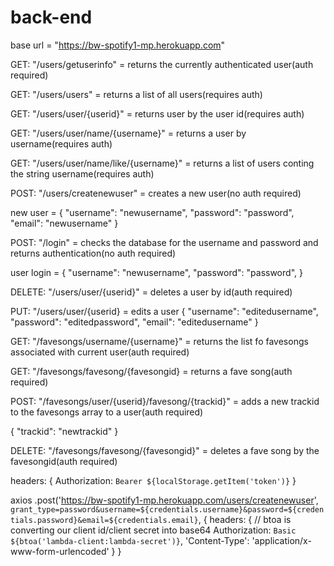 # back-end
<!-- BASE URL -->
base url = "https://bw-spotify1-mp.herokuapp.com"
<!-- ENDPOINTS -->
<!-- Get User requests -->
GET: "/users/getuserinfo" = returns the currently authenticated user(auth required)

GET: "/users/users" = returns a list of all users(requires auth)

GET: "/users/user/{userid}" = returns user by the user id(requires auth)

GET: "/users/user/name/{username}" = returns a user by username(requires auth)

GET: "/users/user/name/like/{username}" = returns a list of users conting the string username(requires auth)
<!-- Register New User -->
POST: "/users/createnewuser" = creates a new user(no auth required)
<!-- object requirements for a new User -->
new user = 
{
    "username": "newusername",
    "password": "password",
    "email": "newusername"
}
<!-- Login -->
POST: "/login" = checks the database for the username and password and returns authentication(no auth required)
<!-- object requirements for to login -->
user login = 
{
    "username": "newusername",
    "password": "password",
}
<!-- DELETE a user -->
DELETE: "/users/user/{userid}" = deletes a user by id(auth required)

PUT: "/users/user/{userid} = edits a user
{
    "username": "editedusername",
    "password": "editedpassword",
    "email": "editedusername"
}
<!-- Fave Song Endpoints -->
GET: "/favesongs/username/{username}" = returns the list fo favesongs associated with current user(auth required)

GET: "/favesongs/favesong/{favesongid} = returns a fave song(auth required)
<!-- add new fave song to a user -->
POST: "/favesongs/user/{userid}/favesong/{trackid}" = adds a new trackid to the favesongs array to a user(auth required)

<!-- object requirements to add a trackid -->
{
    "trackid": "newtrackid"
}
<!-- delete a fave song -->
DELETE: "/favesongs/favesong/{favesongid}" = deletes a fave song by the favesongid(auth required)
<!-- for Axios with auth -->

headers: {
            Authorization: `Bearer ${localStorage.getItem('token')}`
         }
<!-- FOR login -->
axios
        .post('https://bw-spotify1-mp.herokuapp.com/users/createnewuser', `grant_type=password&username=${credentials.username}&password=${credentials.password}&email=${credentials.email}`, {
            headers: {
            // btoa is converting our client id/client secret into base64
            Authorization: `Basic ${btoa('lambda-client:lambda-secret')}`,
            'Content-Type': 'application/x-www-form-urlencoded'
            }
        }